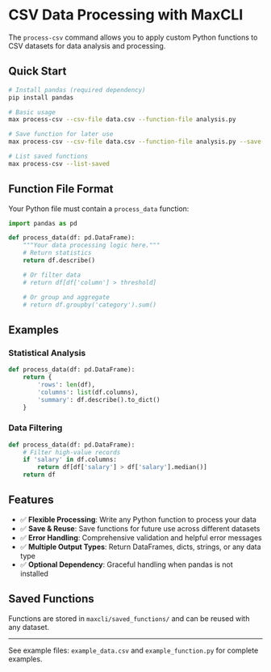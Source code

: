# CSV Data Processing with MaxCLI

The `process-csv` command allows you to apply custom Python functions to CSV datasets for data analysis and processing.

## Quick Start

```bash
# Install pandas (required dependency)
pip install pandas

# Basic usage
max process-csv --csv-file data.csv --function-file analysis.py

# Save function for later use
max process-csv --csv-file data.csv --function-file analysis.py --save-as my_analyzer

# List saved functions
max process-csv --list-saved
```

## Function File Format

Your Python file must contain a `process_data` function:

```python
import pandas as pd

def process_data(df: pd.DataFrame):
    """Your data processing logic here."""
    # Return statistics
    return df.describe()

    # Or filter data
    # return df[df['column'] > threshold]

    # Or group and aggregate
    # return df.groupby('category').sum()
```

## Examples

### Statistical Analysis

```python
def process_data(df: pd.DataFrame):
    return {
        'rows': len(df),
        'columns': list(df.columns),
        'summary': df.describe().to_dict()
    }
```

### Data Filtering

```python
def process_data(df: pd.DataFrame):
    # Filter high-value records
    if 'salary' in df.columns:
        return df[df['salary'] > df['salary'].median()]
    return df
```

## Features

- ✅ **Flexible Processing**: Write any Python function to process your data
- ✅ **Save & Reuse**: Save functions for future use across different datasets
- ✅ **Error Handling**: Comprehensive validation and helpful error messages
- ✅ **Multiple Output Types**: Return DataFrames, dicts, strings, or any data type
- ✅ **Optional Dependency**: Graceful handling when pandas is not installed

## Saved Functions

Functions are stored in `maxcli/saved_functions/` and can be reused with any dataset.

---

See example files: `example_data.csv` and `example_function.py` for complete examples.
